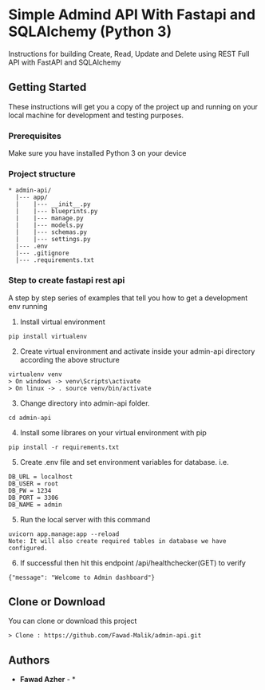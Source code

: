 # Simple Admind API With Fastapi and SQLAlchemy (Python 3)

Instructions for building Create, Read, Update and Delete using REST Full API with FastAPI and SQLAlchemy

## Getting Started

These instructions will get you a copy of the project up and running on your local machine for development and testing purposes.

### Prerequisites

Make sure you have installed Python 3 on your device

### Project structure
```
* admin-api/
  |--- app/
  |    |--- __init__.py
  |    |--- blueprints.py
  |    |--- manage.py
  |    |--- models.py
  |    |--- schemas.py
  |    |--- settings.py
  |--- .env
  |--- .gitignore
  |--- .requirements.txt
```

### Step to create fastapi rest api

A step by step series of examples that tell you how to get a development env running

1. Install virtual environment
```
pip install virtualenv
```
2. Create virtual environment and activate inside your admin-api directory according the above structure
```
virtualenv venv
> On windows -> venv\Scripts\activate
> On linux -> . source venv/bin/activate
```
3. Change directory into admin-api folder.
```
cd admin-api
```
4. Install some librares on your virtual environment with pip
```
pip install -r requirements.txt
```
5. Create .env file and set environment variables for database. i.e.
```
DB_URL = localhost
DB_USER = root
DB_PW = 1234
DB_PORT = 3306
DB_NAME = admin
```
5. Run the local server with this command
```
uvicorn app.manage:app --reload
Note: It will also create required tables in database we have configured.
```
6. If successful then hit this endpoint /api/healthchecker(GET) to verify
```
{"message": "Welcome to Admin dashboard"}
```

## Clone or Download

You can clone or download this project
```
> Clone : https://github.com/Fawad-Malik/admin-api.git
```

## Authors

* **Fawad Azher** - *